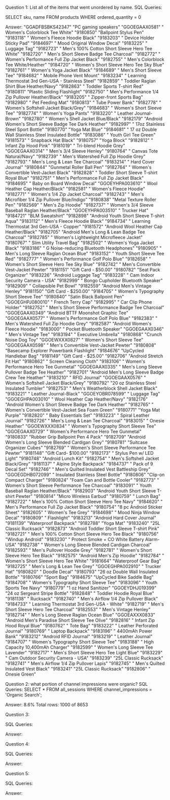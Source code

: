 Question 1: 
List all of the items that went unordered by name.
SQL Queries:

SELECT sku, name
FROM products
WHERE ordered_quantity = 0

Answer: 
"GGADFBSBKS42347"	"PC gaming speakers"
"GGOEGAAX0581"	" Women's Colorblock Tee White"
"9180850"	"Ballpoint Stylus Pen"
"9183118"	" Women's Fleece Hoodie Black"
"9183203"	" Device Holder Sticky Pad"
"9184697"	" Mood Original Window Decal"
"9183225"	" Luggage Tag"
"9182723"	" Men's 100% Cotton Short Sleeve Hero Tee White"
"9182720"	" Men's Short Sleeve Badge Tee Charcoal"
"9182772"	" Women's Performance Full Zip Jacket Black"
"9182755"	" Men's Colorblock Tee White/Heather"
"9184720"	" Women's Short Sleeve Hero Tee Sky Blue"
"9182761"	" Women's Yoga Jacket Black"
"9184689"	" Men's Short Sleeve Tee"
"9184682"	" Mobile Phone Vent Mount"
"9183234"	" Learning Thermostat 3rd Gen-USA - Stainless Steel"
"9182859"	" Toddler Raglan Shirt Blue Heather/Navy"
"9182863"	" Toddler Sports T-shirt Red"
"9180811"	"Plastic Sliding Flashlight"
"9182750"	" Men's Performance 1/4 Zip Pullover Heather/Black"
"9183205"	" Zipper-front Sports Bag"
"9182980"	" Pet Feeding Mat"
"9180813"	" Tube Power Bank"
"9182778"	" Women's Softshell Jacket Black/Grey"
"9184683"	" Women's Short Sleeve Tee"
"9182774"	" Women's Yoga Pants"
"9183220"	" Leather Journal-Brown"
"9182780"	" Women's Shell Jacket Blue/Black"
"9182179"	"Android Women's Short Sleeve Badge Tee Dark Heather"
"9182997"	" 17oz Stainless Steel Sport Bottle"
"9180770"	"Yoga Mat Blue"
"9184681"	" 17 oz Double Wall Stainless Steel Insulated Bottle"
"9183086"	" Youth Girl Tee Green"
"9181573"	" Snapback Hat Black"
"9180757"	"Yoga Block"
"9182812"	" Infant Zip Hood Pink"
"9181019"	" Tri-blend Hoodie Grey"
"GGOEGAAX0314"	" Men's 3/4 Sleeve Henley"
"9180764"	" Canvas Tote Natural/Navy"
"9182739"	" Men's Watershed Full Zip Hoodie Grey"
"9182793"	" Men's Long & Lean Tee Charcoal"
"9183214"	" Hard Cover Journal"
"9180844"	"Gunmetal Roller Ball Pen"
"9182764"	" Women's Convertible Vest-Jacket Black"
"9182828"	" Toddler Short Sleeve T-shirt Royal Blue"
"9182751"	" Men's Performance Full Zip Jacket Black"
"9184695"	" Baby on Board Window Decal"
"GGOEYHPA003610"	" Wool Heather Cap Heather/Black"
"9182581"	" Women's Fleece Hoodie"
"9182771"	" Women's 1/4 Zip Jacket Charcoal"
"9182743"	" Men's Microfiber 1/4 Zip Pullover Blue/Indigo"
"9180838"	"Metal Texture Roller Pen"
"9182569"	" Men's  Zip Hoodie"
"9182737"	" Women's 3/4 Sleeve Baseball Raglan Heather/Black"
"GGOEYHPA003510"	" Trucker Hat"
"9184721"	"BLM Sweatshirt"
"9182898"	"Android Youth Short Sleeve T-shirt Aqua"
"9183112"	" Men's Fleece Hoodie Black"
"9184734"	" Learning Thermostat 3rd Gen-USA - Copper"
"9181572"	"Android Wool Heather Cap Heather/Black"
"9182705"	"Android Men's Long & Lean Badge Tee Charcoal"
"9182785"	" Women's Lightweight Microfleece Jacket"
"9180767"	" Slim Utility Travel Bag"
"9182502"	" Women's Yoga Jacket Black"
"9183186"	" G Noise-reducing Bluetooth Headphones"
"9180905"	" Men's Long Sleeve Raglan Ocean Blue"
"9183152"	" Youth Short Sleeve Tee Red"
"9182777"	" Women's Performance Golf Polo Blue"
"9182658"	" Women's Short Sleeve Hero Tee Sky Blue"
"9182742"	" Men's Convertible Vest-Jacket Pewter"
"9181151"	"Gift Card - $50.00"
"9180782"	"Seat Pack Organizer"
"9183226"	"Android Luggage Tag"
"9183228"	" Cam Indoor Security Camera - USA"
"9182999"	" Bongo Cupholder Bluetooth Speaker"
"9182909"	" Collapsible Pet Bowl"
"9182559"	"Android Men's Vintage Henley"
"9181150"	"Gift Card - $250.00"
"9184705"	" Women's Typography Short Sleeve Tee"
"9180840"	"Satin Black Ballpoint Pen"
"GGOEGHPJ080010"	" French Terry Cap"
"9182995"	" Car Clip Phone Holder"
"9182752"	" Men's Short Sleeve Performance Badge Tee Charcoal"
"GGOEGAAX0349"	"Android BTTF Moonshot Graphic Tee"
"GGOEGAAX0577"	" Women's Performance Golf Polo Blue"
"9182383"	" Men's Watershed Full Zip Hoodie Grey"
"9182587"	"Android Women's Fleece Hoodie"
"9183000"	" Pocket Bluetooth Speaker"
"GGOEGAAX0346"	" Men's Vintage Tee"
"9183194"	" Executive Umbrella"
"9180868"	"Crunch Noise Dog Toy"
"GGOEWXXX0827"	" Women's Short Sleeve Tee"
"GGOEGAAX0598"	" Men's Convertible Vest-Jacket Pewter"
"9180808"	"Basecamp Explorer Powerbank Flashlight"
"9184676"	"UpCycled Handlebar Bag"
"9181149"	"Gift Card - $25.00"
"9182706"	"Android Stretch Fit Hat"
"9180862"	" Screen Cleaning Cloth"
"9183106"	" Women's Performance Hero Tee Gunmetal"
"GGOEGAAX0335"	" Men's Long Sleeve Pullover Badge Tee Heather"
"9182701"	"Android Men's Long Sleeve Badge Crew Tee Heather"
"9183210"	" RFID Journal"
"GGOEGAAX0576"	" Women's Softshell Jacket Black/Grey"
"9180792"	"20 oz Stainless Steel Insulated Tumbler"
"9182753"	" Men's Weatherblock Shell Jacket Black"
"9183221"	" Leather Journal-Black"
"GGOEYOBR078599"	" Luggage Tag"
"GGOEGHPA003010"	" Wool Heather Cap Heather/Navy"
"9182176"	"Android Women's Short Sleeve Badge Tee Dark Heather"
"9182765"	" Women's Convertible Vest-Jacket Sea Foam Green"
"9180771"	"Yoga Mat Purple"
"9182820"	" Baby Essentials Set"
"9183223"	" Spiral Leather Journal"
"9182726"	" Men's Long & Lean Tee Charcoal"
"9183015"	" Onesie Heather"
"GGOEWXXX0834"	" Women's Typography Short Sleeve Tee"
"GGOEGAAX0729"	" Women's Performance Hero Tee Gunmetal"
"9180833"	"Rubber Grip Ballpoint Pen 4 Pack"
"9182709"	"Android Women's Long Sleeve Blended Cardigan Grey"
"9180781"	"Suitcase Organizer Cubes"
"9182769"	" Women's Short Sleeve Performance Tee Pewter"
"9181148"	"Gift Card- $100.00"
"9182173"	" Stylus Pen w/ LED Light"
"9180748"	"Android Lunch Kit"
"9182754"	" Men's Softshell Jacket Black/Grey"
"9181137"	" Alpine Style Backpack"
"9184737"	" Pack of 9 Decal Set"
"9182746"	" Men's Quilted Insulated Vest Battleship Grey"
"GGOEGDHB072099"	" Insulated Stainless Steel Bottle"
"9180806"	"Clip-on Compact Charger"
"9180824"	"Foam Can and Bottle Cooler"
"9182773"	" Women's Short Sleeve Performance Tee Charcoal"
"9183091"	" Youth Baseball Raglan Heather/Black"
"9182903"	"Android Youth Short Sleeve T-shirt Pewter"
"9180814"	"Micro Wireless Earbud"
"9180759"	" Lunch Bag"
"9182722"	" Men's 100% Cotton Short Sleeve Hero Tee Navy"
"9184620"	" Men's Performance Full Zip Jacket Black"
"9180754"	"8 pc Android Sticker Sheet"
"9182605"	" Women's Tee Grey"
"9184698"	" Mood Ninja Window Decal"
"9180809"	" Flashlight"
"9183213"	"Android Hard Cover Journal"
"9181139"	"Waterproof Backpack"
"9182788"	"Yoga Mat"
"9183240"	"25L Classic Rucksack"
"9182873"	"Android Toddler Short Sleeve T-shirt Pink"
"9182721"	" Men's 100% Cotton Short Sleeve Hero Tee Black"
"9180756"	"Windup Android"
"9183230"	" Protect Smoke + CO White Battery Alarm-USA"
"9182738"	" Women's Long Sleeve Blended Cardigan Charcoal"
"9182593"	" Men's Pullover Hoodie Grey"
"9182781"	" Women's Short Sleeve Hero Tee Black"
"9182575"	"Android Men's  Zip Hoodie"
"9182784"	" Women's Short Sleeve Hero Tee White"
"9181664"	"Waterproof Gear Bag"
"9182725"	" Men's Long & Lean Tee Grey"
"GGOEGHPA002910"	" Trucker Hat"
"9180820"	" Doodle Decal"
"9180793"	"26 oz Double Wall Insulated Bottle"
"9180766"	"Sport Bag"
"9184675"	"UpCycled Bike Saddle Bag"
"9184708"	" Women's Typography Short Sleeve Tee"
"9183096"	" Youth Sports Tee Navy"
"9180779"	"1 oz Hand Sanitizer"
"GGOEYDHJ019399"	"24 oz  Sergeant Stripe Bottle"
"9182848"	" Toddler Hoodie Royal Blue"
"9181138"	" Rucksack"
"9182740"	" Men's Airflow 1/4 Zip Pullover Black"
"9184733"	" Learning Thermostat 3rd Gen-USA - White"
"9182719"	" Men's Short Sleeve Hero Tee Charcoal"
"9182553"	" Men's Vintage Henley"
"9182714"	" Men's Long Sleeve Raglan Ocean Blue"
"GGOEAXXX0833"	"Android Men's Paradise Short Sleeve Tee Olive"
"9182816"	" Infant Zip Hood Royal Blue"
"9180762"	" Tote Bag"
"9183222"	" Leather Perforated Journal"
"9180769"	" Laptop Backpack"
"9183196"	" 4400mAh Power Bank"
"9183212"	"Android RFID Journal"
"9183219"	" Leather Journal"
"9184707"	" Women's Typography Short Sleeve Tee"
"9183188"	" High Capacity 10,400mAh Charger"
"9182599"	" Women's Long Sleeve Tee Lavender"
"9182717"	" Men's Short Sleeve Hero Tee Light Blue"
"9183229"	" Cam Outdoor Security Camera - USA"
"9183239"	"25L Classic Rucksack"
"9182741"	" Men's Airflow 1/4 Zip Pullover Lapis"
"9182745"	" Men's Quilted Insulated Vest Black"
"9183241"	"25L Classic Rucksack"
"9182806"	" Onesie Green"


Question 2: 
what portion of channel impressions were organic?
SQL Queries:
SELECT *
FROM all_sessions
WHERE channel_impressions = 'Organic Search';

Answer:
8.6%
Total rows: 1000 of 8653


Question 3: 

SQL Queries:

Answer:



Question 4: 

SQL Queries:

Answer:



Question 5: 

SQL Queries:

Answer:
